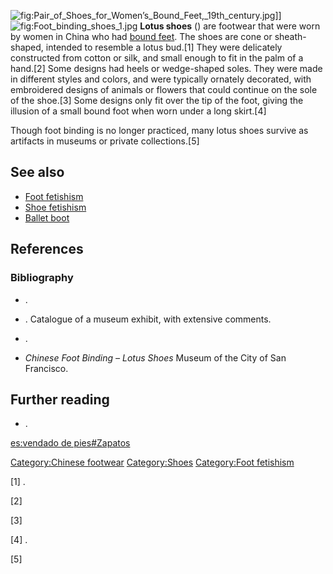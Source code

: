 ![](Pair_of_Shoes_for_Women’s_Bound_Feet,_19th_century.jpg "fig:Pair_of_Shoes_for_Women’s_Bound_Feet,_19th_century.jpg")\]\]
![](Foot_binding_shoes_1.jpg "fig:Foot_binding_shoes_1.jpg") **Lotus
shoes** () are footwear that were worn by women in China who had [bound
feet](foot_binding "wikilink"). The shoes are cone or sheath-shaped,
intended to resemble a lotus bud.[1] They were delicately constructed
from cotton or silk, and small enough to fit in the palm of a hand.[2]
Some designs had heels or wedge-shaped soles. They were made in
different styles and colors, and were typically ornately decorated, with
embroidered designs of animals or flowers that could continue on the
sole of the shoe.[3] Some designs only fit over the tip of the foot,
giving the illusion of a small bound foot when worn under a long
skirt.[4]

Though foot binding is no longer practiced, many lotus shoes survive as
artifacts in museums or private collections.[5]

## See also

-   [Foot fetishism](Foot_fetishism "wikilink")
-   [Shoe fetishism](Shoe_fetishism "wikilink")
-   [Ballet boot](Ballet_boot "wikilink")

## References

### Bibliography

-   .

-   . Catalogue of a museum exhibit, with extensive comments.

-   .

-   *Chinese Foot Binding – Lotus Shoes* Museum of the City of San
    Francisco.

## Further reading

-   .

[es:vendado de pies#Zapatos](es:vendado_de_pies#Zapatos "wikilink")

[Category:Chinese footwear](Category:Chinese_footwear "wikilink")
[Category:Shoes](Category:Shoes "wikilink") [Category:Foot
fetishism](Category:Foot_fetishism "wikilink")

[1] .

[2]

[3]

[4] .

[5]
